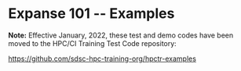 # Expanse 101 -- Examples

**Note:** Effective January, 2022, these test and demo codes have been moved to the HPC/CI Training Test Code repository:  

https://github.com/sdsc-hpc-training-org/hpctr-examples
